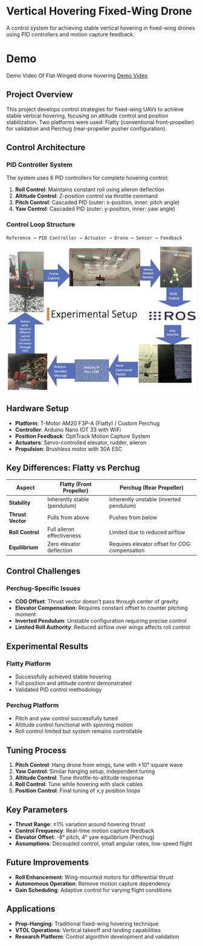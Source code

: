 # Vertical Hovering Fixed-Wing Drone

A control system for achieving stable vertical hovering in fixed-wing drones using PID controllers and motion capture feedback. 

# Demo
Demo Video Of Flat-Winged drone hovering [Demo Video](./Flatty_Hovering.mp4)

## Project Overview

This project develops control strategies for fixed-wing UAVs to achieve stable vertical hovering, focusing on attitude control and position stabilization. Two platforms were used: Flatty (conventional front-propeller) for validation and Perchug (rear-propeller pusher configuration).

## Control Architecture

### PID Controller System
The system uses 6 PID controllers for complete hovering control:

1. **Roll Control**: Maintains constant roll using aileron deflection
2. **Altitude Control**: Z-position control via throttle command
3. **Pitch Control**: Cascaded PID (outer: x-position, inner: pitch angle)
4. **Yaw Control**: Cascaded PID (outer: y-position, inner: yaw angle)

### Control Loop Structure
```
Reference → PID Controller → Actuator → Drone → Sensor → Feedback
```

![Control Loop Diagram](control_loop.png)


## Hardware Setup

- **Platform**: T-Motor AM20 F3P-A (Flatty) / Custom Perchug
- **Controller**: Arduino Nano IOT 33 with WiFi
- **Position Feedback**: OptiTrack Motion Capture System
- **Actuators**: Servo-controlled elevator, rudder, aileron
- **Propulsion**: Brushless motor with 30A ESC

## Key Differences: Flatty vs Perchug

| Aspect | Flatty (Front Propeller) | Perchug (Rear Propeller) |
|--------|-------------------------|---------------------------|
| **Stability** | Inherently stable (pendulum) | Inherently unstable (inverted pendulum) |
| **Thrust Vector** | Pulls from above | Pushes from below |
| **Roll Control** | Full aileron effectiveness | Limited due to reduced airflow |
| **Equilibrium** | Zero elevator deflection | Requires elevator offset for COG compensation |

## Control Challenges

### Perchug-Specific Issues
- **COG Offset**: Thrust vector doesn't pass through center of gravity
- **Elevator Compensation**: Requires constant offset to counter pitching moment
- **Inverted Pendulum**: Unstable configuration requiring precise control
- **Limited Roll Authority**: Reduced airflow over wings affects roll control

## Experimental Results

### Flatty Platform
- Successfully achieved stable hovering
- Full position and attitude control demonstrated
- Validated PID control methodology

### Perchug Platform
- Pitch and yaw control successfully tuned
- Altitude control functional with spinning motion
- Roll control limited but system remains controllable

## Tuning Process

1. **Pitch Control**: Hang drone from wings, tune with ±10° square wave
2. **Yaw Control**: Similar hanging setup, independent tuning
3. **Altitude Control**: Tune throttle-to-altitude response
4. **Roll Control**: Tune while hovering with slack cables
5. **Position Control**: Final tuning of x,y position loops

## Key Parameters

- **Thrust Range**: ±1% variation around hovering thrust
- **Control Frequency**: Real-time motion capture feedback
- **Elevator Offset**: -8° pitch, 4° yaw equilibrium (Perchug)
- **Assumptions**: Decoupled control, small angular rates, low-speed flight

## Future Improvements

- **Roll Enhancement**: Wing-mounted motors for differential thrust
- **Autonomous Operation**: Remove motion capture dependency
- **Gain Scheduling**: Adaptive control for varying flight conditions

## Applications

- **Prop-Hanging**: Traditional fixed-wing hovering technique
- **VTOL Operations**: Vertical takeoff and landing capabilities
- **Research Platform**: Control algorithm development and validation
